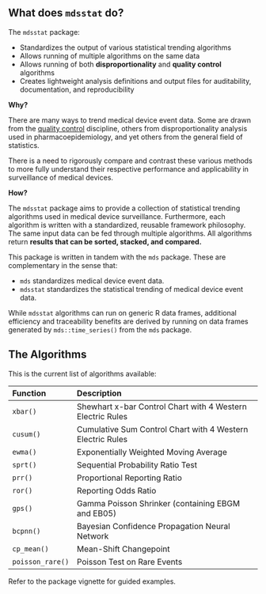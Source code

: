 
<!-- README.md is generated from README.Rmd. Please edit that file -->
What does `mdsstat` do?
-----------------------

The `mdsstat` package:

-   Standardizes the output of various statistical trending algorithms
-   Allows running of multiple algorithms on the same data
-   Allows running of both **disproportionality** and **quality control** algorithms
-   Creates lightweight analysis definitions and output files for auditability, documentation, and reproducibility

**Why?**

There are many ways to trend medical device event data. Some are drawn from the [quality control](https://en.wikipedia.org/wiki/Quality_control) discipline, others from disproportionality analysis used in pharmacoepidemiology, and yet others from the general field of statistics.

There is a need to rigorously compare and contrast these various methods to more fully understand their respective performance and applicability in surveillance of medical devices.

**How?**

The `mdsstat` package aims to provide a collection of statistical trending algorithms used in medical device surveillance. Furthermore, each algorithm is written with a standardized, reusable framework philosophy. The same input data can be fed through multiple algorithms. All algorithms return **results that can be sorted, stacked, and compared.**

This package is written in tandem with the `mds` package. These are complementary in the sense that:

-   `mds` standardizes medical device event data.
-   `mdsstat` standardizes the statistical trending of medical device event data.

While `mdsstat` algorithms can run on generic R data frames, additional efficiency and traceability benefits are derived by running on data frames generated by `mds::time_series()` from the `mds` package.

The Algorithms
--------------

This is the current list of algorithms available:

| Function         | Description                                                |
|:-----------------|:-----------------------------------------------------------|
| `xbar()`         | Shewhart x-bar Control Chart with 4 Western Electric Rules |
| `cusum()`        | Cumulative Sum Control Chart with 4 Western Electric Rules |
| `ewma()`         | Exponentially Weighted Moving Average                      |
| `sprt()`         | Sequential Probability Ratio Test                          |
| `prr()`          | Proportional Reporting Ratio                               |
| `ror()`          | Reporting Odds Ratio                                       |
| `gps()`          | Gamma Poisson Shrinker (containing EBGM and EB05)          |
| `bcpnn()`        | Bayesian Confidence Propagation Neural Network             |
| `cp_mean()`      | Mean-Shift Changepoint                                     |
| `poisson_rare()` | Poisson Test on Rare Events                                |

Refer to the package vignette for guided examples.

